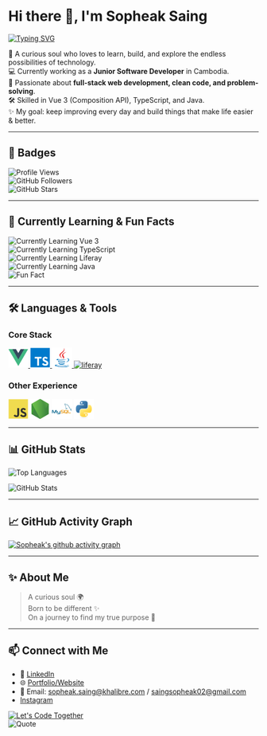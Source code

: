 # Hi there 👋, I'm Sopheak Saing  
[![Typing SVG](https://readme-typing-svg.demolab.com?font=Fira+Code&pause=1000&color=00F7FF&center=true&vCenter=true&width=600&lines=Exploring+the+Universe+of+Code;Parallel+Worlds+of+Creativity;Junior+Software+Developer+from+Cambodia)](https://git.io/typing-svg)


🌱 A curious soul who loves to learn, build, and explore the endless possibilities of technology.  
💻 Currently working as a **Junior Software Developer** in Cambodia.  
🚀 Passionate about **full-stack web development, clean code, and problem-solving**.                                                                                                                                 
🛠️ Skilled in Vue 3 (Composition API), TypeScript, and Java.  
✨ My goal: keep improving every day and build things that make life easier & better.  

---

## 🔗 Badges
![Profile Views](https://komarev.com/ghpvc/?username=pheak02&label=Profile%20views&color=0e75b6&style=flat)  
![GitHub Followers](https://img.shields.io/github/followers/pheak02?label=Followers&style=social)  
![GitHub Stars](https://img.shields.io/github/stars/pheak02?affiliations=OWNER%2CCOLLABORATOR&style=social)  

---

## 🎯 Currently Learning & Fun Facts  
![Currently Learning Vue 3](https://img.shields.io/badge/Currently%20Learning-Vue%203-42b883?style=for-the-badge&logo=vue.js&logoColor=white)  
![Currently Learning TypeScript](https://img.shields.io/badge/Currently%20Learning-TypeScript-3178c6?style=for-the-badge&logo=typescript&logoColor=white)  
![Currently Learning Liferay](https://img.shields.io/badge/Currently%20Learning-Liferay-0088CC?style=for-the-badge&logo=liferay&logoColor=white)  
![Currently Learning Java](https://img.shields.io/badge/Currently%20Learning-Java-007396?style=for-the-badge&logo=java&logoColor=white)  
![Fun Fact](https://img.shields.io/badge/Fun%20Fact-I%20debug%20at%202%20AM%20😅-orange?style=for-the-badge)  

---

## 🛠️ Languages & Tools  

### Core Stack  
<p align="left"> 
  <a href="https://vuejs.org/" target="_blank" rel="noreferrer"> <img src="https://raw.githubusercontent.com/devicons/devicon/master/icons/vuejs/vuejs-original.svg" alt="vuejs" width="40" height="40"/> </a> 
  <a href="https://www.typescriptlang.org/" target="_blank" rel="noreferrer"> <img src="https://raw.githubusercontent.com/devicons/devicon/master/icons/typescript/typescript-original.svg" alt="typescript" width="40" height="40"/> </a>
  <a href="https://www.java.com/" target="_blank" rel="noreferrer"> <img src="https://raw.githubusercontent.com/devicons/devicon/master/icons/java/java-original.svg" alt="java" width="40" height="40"/> </a> 
  <a href="https://liferay.dev/" target="_blank" rel="noreferrer"> <img src="https://avatars.githubusercontent.com/u/4496455?s=200&v=4" alt="liferay" width="40" height="40"/> </a>
</p>

### Other Experience  
<p align="left"> 
  <a href="https://developer.mozilla.org/en-US/docs/Web/JavaScript"><img src="https://raw.githubusercontent.com/devicons/devicon/master/icons/javascript/javascript-original.svg" width="40" height="40"/></a>
  <a href="https://nodejs.org"><img src="https://raw.githubusercontent.com/devicons/devicon/master/icons/nodejs/nodejs-original.svg" width="40" height="40"/></a>
  <a href="https://www.mysql.com/"><img src="https://raw.githubusercontent.com/devicons/devicon/master/icons/mysql/mysql-original-wordmark.svg" width="40" height="40"/></a>
  <a href="https://www.python.org"><img src="https://raw.githubusercontent.com/devicons/devicon/master/icons/python/python-original.svg" width="40" height="40"/></a>
</p>

---

## 📊 GitHub Stats  
<p align="left">
  <img src="https://github-readme-stats.vercel.app/api/top-langs?username=pheak02&show_icons=true&locale=en&layout=compact" alt="Top Languages" />
</p>  <p align="left">
  <img src="https://github-readme-stats.vercel.app/api?username=pheak02&show_icons=true&locale=en" alt="GitHub Stats" />
</p>  

---

## 📈 GitHub Activity Graph  
[![Sopheak's github activity graph](https://github-readme-activity-graph.vercel.app/graph?username=pheak02&bg_color=ffffff&color=0e75b6&line=1f6feb&point=1f6feb&area=true&hide_border=true)](https://github.com/ashutosh00710/github-readme-activity-graph)  

---

## ✨ About Me  
> A curious soul 🌍  
> Born to be different ✨  
> On a journey to find my true purpose 🚀  

---

## 📫 Connect with Me  
- 💼 [LinkedIn](https://www.linkedin.com/in/sopheaksaing/)
- 🌐 [Portfolio/Website](https://yelpcamp-fdud.onrender.com/)
- 📧 Email: sopheak.saing@khalibre.com / saingsopheak02@gmail.com
- [Instagram](https://www.instagram.com/__whoami01/) 

[![Let's Code Together](https://img.shields.io/badge/Let's%20Code%20Together-GitHub-181717?style=for-the-badge&logo=github)](https://github.com/pheak02?tab=repositories)  
![Quote](https://quotes-github-readme.vercel.app/api?type=horizontal&theme=light)

